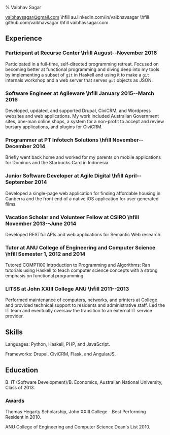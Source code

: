 % Vaibhav Sagar

vaibhavsagar@gmail.com \hfill
au.linkedin.com/in/vaibhavsagar \hfill
github.com/vaibhavsagar \hfill
vaibhavsagar.com

## Experience ##

### Participant at Recurse Center \hfill August--November 2016 ###

Participated in a full-time, self-directed programming retreat. Focused on
becoming better at functional programming and diving deep into my tools by
implementing a subset of `git` in Haskell and using it to make a `git`
internals workshop and a web server that serves `git` objects as JSON.

### Software Engineer at Agileware \hfill January 2015--March 2016 ###

Developed, updated, and supported Drupal, CiviCRM, and Wordpress websites and
web applications. My work included Australian Government sites, one-man online
shops, a system for a non-profit to accept and review bursary applications, and
plugins for CiviCRM.

### Programmer at PT Infotech Solutions \hfill November--December 2014 ###

Briefly went back home and worked for my parents on mobile applications for
Dominos and the Starbucks Card in Indonesia.

### Junior Software Developer at Agile Digital \hfill April--September 2014 ###

Developed a single-page web application for finding affordable housing in
Canberra and the front end of a native iOS application for user generated
films.

### Vacation Scholar and Volunteer Fellow at CSIRO \hfill November 2013--June 2014 ###

Developed RESTful APIs and web applications for Semantic Web research.

### Tutor at ANU College of Engineering and Computer Science \hfill Semester 1, 2012 and 2014 ###

Tutored COMP1100 Introduction to Programming and Algorithms: Ran tutorials
using Haskell to teach computer science concepts with a strong emphasis on
functional programming.

### LITSS at John XXIII College ANU \hfill 2011--2013 ###

Performed maintenance of computers, networks, and printers at College and
provided technical support to residents and administrative staff. Led the IT
team and eventually oversaw the transition to an external IT service provider.

## Skills ##

Languages: Python, Haskell, PHP, and JavaScript.

Frameworks: Drupal, CiviCRM, Flask, and AngularJS.

## Education ##

B. IT (Software Development)/B. Economics, Australian National University,
Class of 2013.

### Awards ###

Thomas Hegarty Scholarship, John XXIII College - Best Performing Resident in
2010.

ANU College of Engineering and Computer Science Dean's List 2010.
